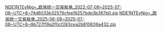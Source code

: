 [NDE1NTEyNjg=_欧易统一交易账单_2022-07-08~2025-07-08~UTC+8~74d6033b32579cfee19257bde3b367b0.zip](https://github.com/user-attachments/files/21196438/NDE1NTEyNjg._._2022-07-08.2025-07-08.UTC%2B8.74d6033b32579cfee19257bde3b367b0.zip)
[NDE1NTEyNjg=_欧易统一交易账单_2025-06-08~2025-07-08~UTC+8~9b727f19a2f0cf283cea2b810639a432.zip](https://github.com/user-attachments/files/21196439/NDE1NTEyNjg._._2025-06-08.2025-07-08.UTC%2B8.9b727f19a2f0cf283cea2b810639a432.zip)